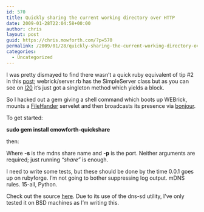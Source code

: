 ```yaml
---
id: 570
title: Quickly sharing the current working directory over HTTP
date: 2009-01-28T22:04:58+00:00
author: chris
layout: post
guid: https://chris.mowforth.com/?p=570
permalink: /2009/01/28/quickly-sharing-the-current-working-directory-over-http/
categories:
  - Uncategorized
---
```

I was pretty dismayed to find there wasn&#8217;t a quick ruby equivalent of tip #2 in this <a href="http://www.carsonified.com/development/osx-tips-and-tricks" title="os x dev tips" target="_blank">post</a>; webrick/server.rb has the SimpleServer class but as you can see on <a href="https://ella.pragmaticomm.com/symbian-ruby/browser/trunk/lib/webrick/server.rb?rev=1" title="server.rb" target="_blank">l20</a> it&#8217;s just got a singleton method which yields a block.

So I hacked out a gem giving a shell command which boots up WEBrick, mounts a <a href="http://www.ruby-doc.org/stdlib/libdoc/webrick/rdoc/classes/WEBrick/HTTPServlet/FileHandler.html" title="Webrick::FileHandler" target="_blank">FileHander</a> servelet and then broadcasts its presence via <a href="http://developer.apple.com/opensource/internet/bonjour.html" title="mdns" target="_blank">bonjour</a>.

To get started:

**sudo gem install cmowforth-quickshare**

then:



Where **-s** is the mdns share name and **-p** is the port. Neither arguments are required; just running _&#8220;share&#8221;_ is enough. 

I need to write some tests, but these should be done by the time 0.0.1 goes up on rubyforge. I&#8217;m not going to bother suppressing log output. mDNS rules. 15-all, Python.

Check out the source <a href="http://github.com/cmowforth/quickshare" title="quickshare source" target="_blank">here</a>. Due to its use of the dns-sd utility, I&#8217;ve only tested it on BSD machines as I&#8217;m writing this.